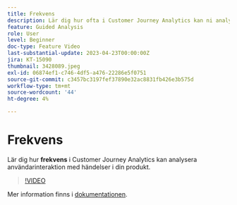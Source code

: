 ```yaml
---
title: Frekvens
description: Lär dig hur ofta i Customer Journey Analytics kan ni analysera användarinteraktionen med händelser i er produkt.
feature: Guided Analysis
role: User
level: Beginner
doc-type: Feature Video
last-substantial-update: 2023-04-23T00:00:00Z
jira: KT-15090
thumbnail: 3428089.jpeg
exl-id: 06874ef1-c746-4df5-a476-22286e5f0751
source-git-commit: c3457bc3197fef37890e32ac8831fb426e3b575d
workflow-type: tm+mt
source-wordcount: '44'
ht-degree: 4%

---
```


# Frekvens

Lär dig hur **frekvens** i Customer Journey Analytics kan analysera användarinteraktion med händelser i din produkt.

>[!VIDEO](https://video.tv.adobe.com/v/3435806/?learn=on&captions=swe)

Mer information finns i [dokumentationen](https://experienceleague.adobe.com/sv/docs/analytics-platform/using/guided-analysis/trends/frequency).
